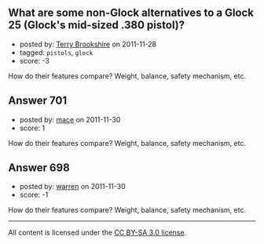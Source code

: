 ## What are some non-Glock alternatives to a Glock 25 (Glock's mid-sized .380 pistol)?

- posted by: [Terry Brookshire](https://stackexchange.com/users/-1/258-terry-brookshire) on 2011-11-28
- tagged: `pistols`, `glock`
- score: -3

 How do their features compare?  Weight, balance, safety mechanism, etc.


## Answer 701

- posted by: [mace](https://stackexchange.com/users/-1/163-mace) on 2011-11-30
- score: 1

 How do their features compare?  Weight, balance, safety mechanism, etc.


## Answer 698

- posted by: [warren](https://stackexchange.com/users/-1/143-warren) on 2011-11-30
- score: -1

 How do their features compare?  Weight, balance, safety mechanism, etc.



---

All content is licensed under the [CC BY-SA 3.0 license](https://creativecommons.org/licenses/by-sa/3.0/).
